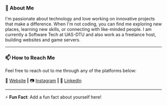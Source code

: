 ### 💬 About Me

I'm passionate about technology and love working on innovative projects that make a difference. When I'm not coding, you can find me exploring new places, learning new skills, or connecting with like-minded people. I am currently a Software Tech at UAS-DTU and also work as a freelance host, building websites and game servers.

---

### 📫 How to Reach Me

Feel free to reach out to me through any of the platforms below:

🏡 [Website][website] **|** 
📷 [Instagram][instagram] **|** 
👔 [LinkedIn][linkedin]

---

⚡ **Fun Fact**: Add a fun fact about yourself here!

[website]: https://funboyprojects.com/
[instagram]: https://www.instagram.com/aaadi_b/
[linkedin]: https://www.linkedin.com/in/aaditya-bhatia-170b76187/
